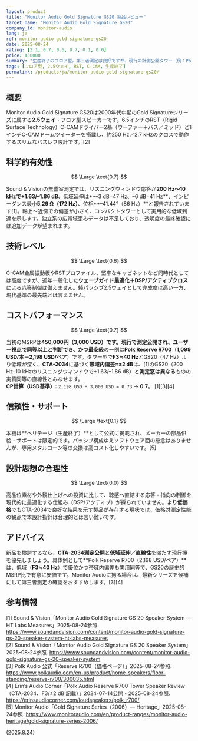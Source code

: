```yaml
---
layout: product
title: "Monitor Audio Gold Signature GS20 製品レビュー"
target_name: "Monitor Audio Gold Signature GS20"
company_id: monitor-audio
lang: ja
ref: monitor-audio-gold-signature-gs20
date: 2025-08-24
rating: [2.1, 0.7, 0.6, 0.7, 0.1, 0.0]
price: 450000
summary: "生産終了のフロア型。第三者測定は良好ですが、現行の計測公開タワー（例：Polk R700 2,198 USD/ペア）と比べるとコストパフォーマンスは中程度に留まります"
tags: [フロア型, 2.5ウェイ, RST, C-CAM, 生産終了]
permalink: /products/ja/monitor-audio-gold-signature-gs20/
---
```


## 概要

Monitor Audio Gold Signature GS20は2000年代中期のGold Signatureシリーズに属する**2.5ウェイ**・フロア型スピーカーです。6.5インチのRST（Rigid Surface Technology）C-CAMドライバー2基（ウーファー＋バス／ミッド）と1インチC-CAMドームツイーターを搭載し、約250 Hz／2.7 kHzのクロスで動作するスリムなバスレフ設計です。[2]

## 科学的有効性

$$ \Large \text{0.7} $$

Sound & Visionの無響室測定では、リスニングウィンドウ応答が**200 Hz〜10 kHzで+1.63/–1.86 dB**、低域延伸は**–3 dB=47 Hz、–6 dB=41 Hz**、インピーダンス最小**5.29 Ω（172 Hz）**、位相**–41.44°（86 Hz）**と報告されています[1]。軸上〜近傍での偏差が小さく、コンパクトタワーとして実用的な低域到達を示します。独立系の広帯域歪みデータは不足しており、透明度の最終確認には追加データが望まれます。

## 技術レベル

$$ \Large \text{0.6} $$

C-CAM金属振動板やRSTプロファイル、堅牢なキャビネットなど同時代としては高度ですが、近年一般化した**ウェーブガイド最適化＋DSP/アクティブクロス**による応答制御は備えません。純パッシブ2.5ウェイとして完成度は高い一方、現代基準の最先端とは言えません。

## コストパフォーマンス

$$ \Large \text{0.7} $$

当初のMSRPは**450,000円（3,000 USD）**です。現行で測定公開され、**ユーザー視点で同等以上**と判断でき、かつ**最安級**の一例は**Polk Reserve R700**（**1,099 USD/本＝2,198 USD/ペア**）です。タワー型で**F3≒40 Hz**とGS20（47 Hz）より低域が深く、**CTA-2034**に基づく**帯域内偏差≈±2 dB**は、[1]のGS20（200 Hz–10 kHzのリスニングウィンドウで+1.63/–1.86 dB）と**測定窓は異なる**ものの実質同等の直線性とみなせます。  
**CP計算（USD基準）:** `2,198 USD ÷ 3,000 USD = 0.73` → **0.7**。 [1][3][4]

## 信頼性・サポート

$$ \Large \text{0.1} $$

本機は**ヘリテージ（生産終了）**として公式に掲載され、メーカーの部品供給・サポートは限定的です。パッシブ構成ゆえソフトウェア面の懸念はありませんが、専用メタルコーン等の交換は高コスト化しやすいです。[5]

## 設計思想の合理性

$$ \Large \text{0.0} $$

高品位素材や外観仕上げへの投資に比して、聴感へ直結する応答・指向の制御を現代的に最適化する仕組み（DSP/アクティブ）が採られていません。**より低価格**でもCTA-2034で良好な結果を示す製品が存在する現状では、価格対測定性能の観点で本設計指針は合理的とは言い難いです。

## アドバイス

新品を検討するなら、**CTA-2034測定公開**と**低域延伸／直線性**を満たす現行機を優先しましょう。具体例として**Polk Reserve R700（2,198 USD/ペア）**は、低域（**F3≒40 Hz**）で優位かつ帯域内偏差も実用同等で、GS20の歴史的MSRP比で有意に安価です。Monitor Audioに拘る場合は、最新シリーズを候補にして第三者測定の確認をおすすめします。[3][4]

## 参考情報

[1] Sound & Vision「Monitor Audio Gold Signature GS 20 Speaker System — HT Labs Measures」2025-08-24参照. https://www.soundandvision.com/content/monitor-audio-gold-signature-gs-20-speaker-system-ht-labs-measures  
[2] Sound & Vision「Monitor Audio Gold Signature GS 20 Speaker System」2025-08-24参照. https://www.soundandvision.com/content/monitor-audio-gold-signature-gs-20-speaker-system  
[3] Polk Audio 公式「Reserve R700（価格ページ）」2025-08-24参照. https://www.polkaudio.com/en-us/product/home-speakers/floor-standing/reserve-r700/300035.html  
[4] Erin’s Audio Corner「Polk Audio Reserve R700 Tower Speaker Review（CTA-2034、F3/±2 dB 記載）」2024-07-14公開・2025-08-24参照. https://erinsaudiocorner.com/loudspeakers/polk_r700/  
[5] Monitor Audio「Gold Signature Series（2006）— Heritage」2025-08-24参照. https://www.monitoraudio.com/en/product-ranges/monitor-audio-heritage/gold-signature-series-2006/

(2025.8.24)


